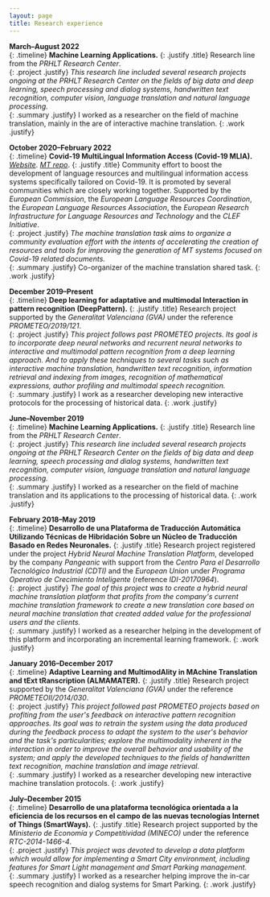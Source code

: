 ```yaml
---
layout: page
title: Research experience
---
```

**March&ndash;August 2022** <br />
{: .timeline}
**Machine Learning Applications.**
{: .justify .title}
Research line from the *PRHLT Research Center*. <br />
{: .project .justify}
*This research line included several research projects ongoing at the PRHLT Research Center on the fields of big data and deep learning, speech processing and dialog systems, handwritten text recognition, computer vision, language translation and natural language processing.* <br />
{: .summary .justify}
I worked as a researcher on the field of machine translation, mainly in the are of interactive machine translation.
{: .work .justify}


**October 2020&ndash;February 2022** <br />
{: .timeline}
**Covid-19 MultiLingual Information Access (Covid-19 MLIA).** *[Website](http://eval.covid19-mlia.eu/)*. *[MT repo](https://github.com/midobal/covid19mlia-mt-task)*.
{: .justify .title}
Community effort to boost the development of language resources and multilingual information access systems specifically tailored on Covid-19. It is promoted by several communities which are closely working together. Supported by the *European Commission*, the *European Language Resources Coordination*, the *European Language Resources Association*, the *European Research Infrastructure for Language Resources and Technology* and the *CLEF Initiative*.<br />
{: .project .justify}
*The machine translation task aims to organize a community evaluation effort with the intents of accelerating the creation of resources and tools for improving the generation of MT systems focused on Covid-19 related documents.* <br />
{: .summary .justify}
Co-organizer of the machine translation shared task.
{: .work .justify}

**December 2019&ndash;Present** <br />
{: .timeline}
**Deep learning for adaptative and multimodal Interaction in pattern recognition (DeepPattern).**
{: .justify .title}
Research project supported by the *Generalitat Valenciana (GVA)* under the reference *PROMETEO/2019/121*. <br />
{: .project .justify}
*This project follows past PROMETEO projects. Its goal is to incorporate deep neural networks and recurrent neural networks to interactive and multimodal pattern recognition from a deep learning approach. And to apply these techniques to several tasks such as interactive machine translation, handwritten text recognition, information retrieval and indexing from images, recognition of mathematical expressions, author profiling and multimodal speech recognition.* <br />
{: .summary .justify}
I work as a researcher developing new interactive protocols for the processing of historical data.
{: .work .justify}

**June&ndash;November 2019** <br />
{: .timeline}
**Machine Learning Applications.**
{: .justify .title}
Research line from the *PRHLT Research Center*. <br />
{: .project .justify}
*This research line included several research projects ongoing at the PRHLT Research Center on the fields of big data and deep learning, speech processing and dialog systems, handwritten text recognition, computer vision, language translation and natural language processing.* <br />
{: .summary .justify}
I worked as a researcher on the field of machine translation and its applications to the processing of historical data.
{: .work .justify}

**February 2018&ndash;May 2019** <br />
{: .timeline}
**Desarrollo de una Plataforma de Traducción Automática Utilizando Técnicas de Hibridación Sobre un Núcleo de Traducción Basado en Redes Neuronales.**
{: .justify .title}
Research project registered under the project *Hybrid Neural Machine Translation Platform*, developed by the company *Pangeanic* with support from the *Centro Para el Desarrollo Tecnológico Industrial (CDTI)* and the *European Union* under *Programa Operativo de Crecimiento Inteligente* (reference *IDI-20170964*). <br />
{: .project .justify}
*The goal of this project was to create a hybrid neural machine translation platform that profits from the company's current machine translation framework to create a new translation core based on neural machine translation that created added value for the professional users and the clients.* <br />
{: .summary .justify}
I worked as a researcher helping in the development of this platform and incorporating an incremental learning framework.
{: .work .justify}

**January 2016&ndash;December 2017** <br />
{: .timeline}
**Adaptive Learning and MultimodAlity in MAchine Translation and tExt tRanscription (ALMAMATER).**
{: .justify .title}
Research project supported by the *Generalitat Valenciana (GVA)* under the reference *PROMETEOII/2014/030*. <br />
{: .project .justify}
*This project followed past PROMETEO projects based on profiting from the user's feedback on interactive pattern recognition approaches. Its goal was to retrain the system using the data produced during the feedback process to adapt the system to the user's behavior and the task's particularities; explore the multimodality inherent in the interaction in order to improve the overall behavior and usability of the system; and apply the developed techniques to the fields of handwritten text recognition, machine translation and image retrieval.* <br />
{: .summary .justify}
I worked as a researcher developing new interactive machine translation protocols.
{: .work .justify}

**July&ndash;December 2015** <br />
{: .timeline}
**Desarrollo de una plataforma tecnológica orientada a la eficiencia de los recursos en el campo de las nuevas tecnologías Internet of Things (SmartWays).**
{: .justify .title}
Research project supported by the *Ministerio de Economía y Competitividad (MINECO)* under the reference *RTC-2014-1466-4*. <br />
{: .project .justify}
*This project was devoted to develop a data platform which would allow for implementing a Smart City environment, including features for Smart Light management and Smart Parking management.* <br />
{: .summary .justify}
I worked as a researcher helping improve the in-car speech recognition and dialog systems for Smart Parking.
{: .work .justify}
